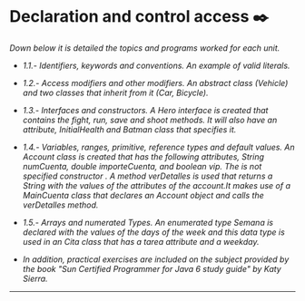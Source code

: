 # Declaration and control access ✒️

_Down below it is detailed the topics and programs worked for each unit._

* _1.1.- Identifiers, keywords and conventions._
    _An example of valid literals._
* _1.2.- Access modifiers and other modifiers._
    _An abstract class (Vehicle) and two classes that inherit from it (Car, Bicycle)._
* _1.3.- Interfaces and constructors._
    _A Hero interface is created that contains the fight, run, save and shoot methods. It will also have an attribute, InitialHealth and Batman class that specifies it._
* _1.4.- Variables, ranges, primitive, reference types and default values._
    _An Account class is created that has the following attributes, String numCuenta, double importeCuenta, and boolean vip. The is not specified constructor . A method verDetalles is used that returns a String with the values ​​of the attributes of the account.It makes use of a MainCuenta class that declares an Account object and calls the verDetalles method._
* _1.5.- Arrays and numerated Types._
    _An enumerated type Semana is declared with the values ​​of the days of the week and this data type is used in an Cita class that has a tarea attribute and a weekday._

* _In addition, practical exercises are included on the subject provided by the book "Sun Certified Programmer for Java 6 study guide" by Katy Sierra._

---
